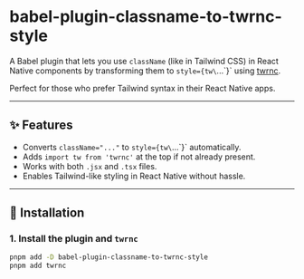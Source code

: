 # babel-plugin-classname-to-twrnc-style

A Babel plugin that lets you use `className` (like in Tailwind CSS) in React Native components by transforming them to `style={tw\`...\`}` using [twrnc](https://github.com/jaredh159/tailwind-react-native-classnames).

Perfect for those who prefer Tailwind syntax in their React Native apps.

---

## ✨ Features

- Converts `className="..."` to `style={tw\`...\`}` automatically.
- Adds `import tw from 'twrnc'` at the top if not already present.
- Works with both `.jsx` and `.tsx` files.
- Enables Tailwind-like styling in React Native without hassle.

---

## 🚀 Installation

### 1. Install the plugin and `twrnc`

```bash
pnpm add -D babel-plugin-classname-to-twrnc-style
pnpm add twrnc
